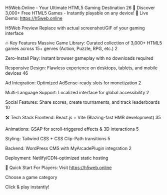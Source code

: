 H5Web.Online - Your Ultimate HTML5 Gaming Destination 26
🌟 Discover 3,000+ Free HTML5 Games - Instantly playable on any device!
🚀 Live Demo: https://h5web.online

H5Web Preview
Replace with actual screenshot/GIF of your gaming interface

🔥 Key Features
Massive Game Library: Curated collection of 3,000+ HTML5 games across 15+ genres (Action, Puzzle, RPG, etc.) 2

Zero-Install Play: Instant browser gameplay with no downloads required

Responsive Design: Flawless experience on desktops, tablets, and mobile devices 46

Ad Integration: Optimized AdSense-ready slots for monetization 2

Multi-Language Support: Localized interface for global accessibility 2

Social Features: Share scores, create tournaments, and track leaderboards 10

🛠 Tech Stack
Frontend: React.js + Vite (Blazing-fast HMR development) 35

Animations: GSAP for scroll-triggered effects & 3D interactions 5

Styling: Tailwind CSS + CSS Clip-Path transitions 5

Backend: WordPress CMS with MyArcadePlugin integration 2

Deployment: Netlify/CDN-optimized static hosting

🚀 Quick Start
For Players:
Visit https://h5web.online

Choose a game category

Click & play instantly!
